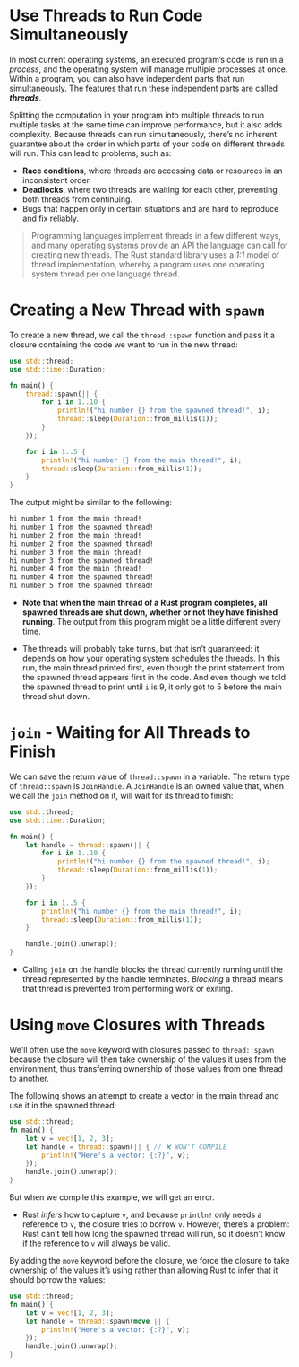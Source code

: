 # Use Threads to Run Code Simultaneously

In most current operating systems, an executed program’s code is run in a *process*, and the operating system will manage multiple processes at once. Within a program, you can also have independent parts that run simultaneously. The features that run these independent parts are called ***threads***.

Splitting the computation in your program into multiple threads to run multiple tasks at the same time can improve performance, but it also adds complexity. Because threads can run simultaneously, there’s no inherent guarantee about the order in which parts of your code on different threads will run. This can lead to problems, such as:

- **Race conditions**, where threads are accessing data or resources in an inconsistent order.
- **Deadlocks**, where two threads are waiting for each other, preventing both threads from continuing.
- Bugs that happen only in certain situations and are hard to reproduce and fix reliably.

> Programming languages implement threads in a few different ways, and many operating systems provide an API the language can call for creating new threads. The Rust standard library uses a *1:1* model of thread implementation, whereby a program uses one operating system thread per one language thread.

# Creating a New Thread with `spawn`

To create a new thread, we call the `thread::spawn` function and pass it a closure containing the code we want to run in the new thread:

```rust
use std::thread;
use std::time::Duration;

fn main() {
    thread::spawn(|| {
        for i in 1..10 {
            println!("hi number {} from the spawned thread!", i);
            thread::sleep(Duration::from_millis(1));
        }
    });

    for i in 1..5 {
        println!("hi number {} from the main thread!", i);
        thread::sleep(Duration::from_millis(1));
    }
}
```

The output might be similar to the following:

```txt
hi number 1 from the main thread!
hi number 1 from the spawned thread!
hi number 2 from the main thread!
hi number 2 from the spawned thread!
hi number 3 from the main thread!
hi number 3 from the spawned thread!
hi number 4 from the main thread!
hi number 4 from the spawned thread!
hi number 5 from the spawned thread!
```



* **Note that when the main thread of a Rust program completes, all spawned threads are shut down, whether or not they have finished running**. The output from this program might be a little different every time.

* The threads will probably take turns, but that isn’t guaranteed: it depends on how your operating system schedules the threads. In this run, the main thread printed first, even though the print statement from the spawned thread appears first in the code. And even though we told the spawned thread to print until `i` is 9, it only got to 5 before the main thread shut down.

# `join` - Waiting for All Threads to Finish

We can save the return value of `thread::spawn` in a variable. The return type of `thread::spawn` is `JoinHandle`. A `JoinHandle` is an owned value that, when we call the `join` method on it, will wait for its thread to finish:

```rust
use std::thread;
use std::time::Duration;

fn main() {
    let handle = thread::spawn(|| {
        for i in 1..10 {
            println!("hi number {} from the spawned thread!", i);
            thread::sleep(Duration::from_millis(1));
        }
    });

    for i in 1..5 {
        println!("hi number {} from the main thread!", i);
        thread::sleep(Duration::from_millis(1));
    }

    handle.join().unwrap();
}
```

* Calling `join` on the handle blocks the thread currently running until the thread represented by the handle terminates. *Blocking* a thread means that thread is prevented from performing work or exiting.

# Using `move` Closures with Threads

We'll often use the `move` keyword with closures passed to `thread::spawn` because the closure will then take ownership of the values it uses from the environment, thus transferring ownership of those values from one thread to another.

The following shows an attempt to create a vector in the main thread and use it in the spawned thread:

```rust
use std::thread;
fn main() {
    let v = vec![1, 2, 3];
    let handle = thread::spawn(|| { // ❌ WON'T COMPILE
        println!("Here's a vector: {:?}", v);
    });
    handle.join().unwrap();
}
```

But when we compile this example, we will get an error.

* Rust *infers* how to capture `v`, and because `println!` only needs a reference to `v`, the closure tries to borrow `v`. However, there’s a problem: Rust can’t tell how long the spawned thread will run, so it doesn’t know if the reference to `v` will always be valid.

By adding the `move` keyword before the closure, we force the closure to take ownership of the values it’s using rather than allowing Rust to infer that it should borrow the values:

```rust
use std::thread;
fn main() {
    let v = vec![1, 2, 3];
    let handle = thread::spawn(move || {
        println!("Here's a vector: {:?}", v);
    });
    handle.join().unwrap();
}
```

